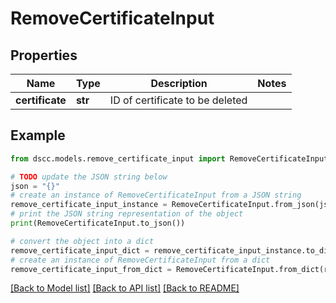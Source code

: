 # RemoveCertificateInput


## Properties

Name | Type | Description | Notes
------------ | ------------- | ------------- | -------------
**certificate** | **str** | ID of certificate to be deleted | 

## Example

```python
from dscc.models.remove_certificate_input import RemoveCertificateInput

# TODO update the JSON string below
json = "{}"
# create an instance of RemoveCertificateInput from a JSON string
remove_certificate_input_instance = RemoveCertificateInput.from_json(json)
# print the JSON string representation of the object
print(RemoveCertificateInput.to_json())

# convert the object into a dict
remove_certificate_input_dict = remove_certificate_input_instance.to_dict()
# create an instance of RemoveCertificateInput from a dict
remove_certificate_input_from_dict = RemoveCertificateInput.from_dict(remove_certificate_input_dict)
```
[[Back to Model list]](../README.md#documentation-for-models) [[Back to API list]](../README.md#documentation-for-api-endpoints) [[Back to README]](../README.md)



